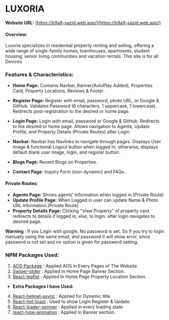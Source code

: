 # **LUXORIA**

**Website URL:** [https://b9a9-sazid.web.app/](https://b9a9-sazid.web.app/)

#### Overview:
Luxoria specializes in residential property renting and selling, offering a wide range of single-family homes, townhouses, apartments, student housing, senior living communities and vacation rentals. This site is for all Devices

### Features & Characteristics:

- **Home Page:** Contains Navbar, Banner(AutoPlay Added), Properties Card, Property Locations, Reviews & Footer.

- **Register Page:** Register with email, password, photo URL, or Google & GitHub. Validates Password (6 characters, 1 uppercase, 1 lowercase). Redirects post-registration to the desired or home page.

- **Login Page:** Login with email, password or Google & GitHub. Redirects to the desired or home page. Allows navigation to Agents, Update Profile, and Property Details (Private Routes) after Login.

- **Navbar:** Navbar has Navlinks to navigate through pages. Displays User image & functional Logout button when logged in; otherwise, displays default blank user image, login, and register button.

- **Blogs Page:** Recent Blogs on Properties.
- **Contact Page:** Inquiry Form (non-dynamic) and FAQs. 

#### Private Routes: 
- **Agents Page:** Shows agents' information when logged in.(Private Route)
- **Update Profile Page:** When Logged in user can update Name & Photo URL information.(Private Route) 
- **Property Details Page:** Clicking "View Property" of property card redirects to details  if logged in; else, to login. after login navigates to desired page.

**Warning** : If you Login with google, No password is set. So if you try to login manually using the same email, and password it will show error, since password is not set and no option is given for password setting.

### NPM Packages Used:

1. [AOS-Package](https://michalsnik.github.io/aos/) : Applied AOS in Every Pages of The Website.
2. [Swiper-slider](https://swiperjs.com/) : Applied In Home Page Banner Section.
3. [React-leaflet](https://react-leaflet.js.org/) : Applied In Home Page Property Location Section.

- **Extra Packages I have Used:** 
4. [React-helmet-async](https://www.npmjs.com/package/react-helmet-async) : Applied for Dynamic title.
5. [React-hot-toast](https://react-hot-toast.com/) : Used to show Login Register & Update.
6. [React-loader-spinner](https://www.npmjs.com/package/react-loader-spinner) : Applied in every loading state.
7. [react-type-animation](https://www.npmjs.com/package/react-type-animation) : Applied In Banner section.




